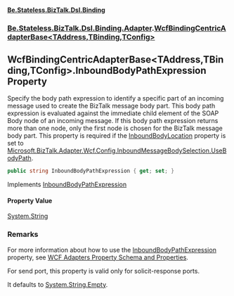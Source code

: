 #### [Be.Stateless.BizTalk.Dsl.Binding](README.md 'README')
### [Be.Stateless.BizTalk.Dsl.Binding.Adapter](Be.Stateless.BizTalk.Dsl.Binding.Adapter.md 'Be.Stateless.BizTalk.Dsl.Binding.Adapter').[WcfBindingCentricAdapterBase&lt;TAddress,TBinding,TConfig&gt;](WcfBindingCentricAdapterBase_TAddress,TBinding,TConfig_.md 'Be.Stateless.BizTalk.Dsl.Binding.Adapter.WcfBindingCentricAdapterBase<TAddress,TBinding,TConfig>')

## WcfBindingCentricAdapterBase<TAddress,TBinding,TConfig>.InboundBodyPathExpression Property

Specify the body path expression to identify a specific part of an incoming message used to create the BizTalk
message body part. This body path expression is evaluated against the immediate child element of the SOAP Body node
of an incoming message. If this body path expression returns more than one node, only the first node is chosen for
the BizTalk message body part. This property is required if the [InboundBodyLocation](WcfBindingCentricAdapterBase_TAddress,TBinding,TConfig_.InboundBodyLocation.md 'Be.Stateless.BizTalk.Dsl.Binding.Adapter.WcfBindingCentricAdapterBase<TAddress,TBinding,TConfig>.InboundBodyLocation') property is set to
[Microsoft.BizTalk.Adapter.Wcf.Config.InboundMessageBodySelection.UseBodyPath](https://docs.microsoft.com/en-us/dotnet/api/Microsoft.BizTalk.Adapter.Wcf.Config.InboundMessageBodySelection.UseBodyPath 'Microsoft.BizTalk.Adapter.Wcf.Config.InboundMessageBodySelection.UseBodyPath').

```csharp
public string InboundBodyPathExpression { get; set; }
```

Implements [InboundBodyPathExpression](https://docs.microsoft.com/en-us/dotnet/api/Microsoft.BizTalk.Adapter.Wcf.Config.IAdapterConfigInboundMessageMarshalling.InboundBodyPathExpression 'Microsoft.BizTalk.Adapter.Wcf.Config.IAdapterConfigInboundMessageMarshalling.InboundBodyPathExpression')

#### Property Value
[System.String](https://docs.microsoft.com/en-us/dotnet/api/System.String 'System.String')

### Remarks

For more information about how to use the [InboundBodyPathExpression](WcfBindingCentricAdapterBase_TAddress,TBinding,TConfig_.InboundBodyPathExpression.md 'Be.Stateless.BizTalk.Dsl.Binding.Adapter.WcfBindingCentricAdapterBase<TAddress,TBinding,TConfig>.InboundBodyPathExpression') property, see [WCF Adapters
            Property Schema and Properties](https://docs.microsoft.com/en-us/biztalk/core/wcf-adapters-property-schema-and-properties 'https://docs.microsoft.com/en-us/biztalk/core/wcf-adapters-property-schema-and-properties').

For send port, this property is valid only for solicit-response ports.

It defaults to [System.String.Empty](https://docs.microsoft.com/en-us/dotnet/api/System.String.Empty 'System.String.Empty').